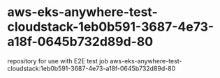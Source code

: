 # aws-eks-anywhere-test-cloudstack-1eb0b591-3687-4e73-a18f-0645b732d89d-80
repository for use with E2E test job aws-eks-anywhere-test-cloudstack:1eb0b591-3687-4e73-a18f-0645b732d89d-80
